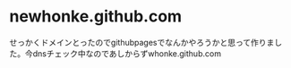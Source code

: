 ﻿# newhonke.github.com

せっかくドメインとったのでgithubpagesでなんかやろうかと思って作りました。今dnsチェック中なのであしからずwhonke.github.com
